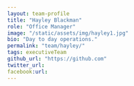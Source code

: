 ```yaml
---
layout: team-profile
title: "Hayley Blackman"
role: "Office Manager"
image: "/static/assets/img/hayley1.jpg"
bio: "Day to day operations."
permalink: "team/hayley/"
tags: executiveTeam
github_url: "https://github.com"
twitter_url:
facebook:url:
---
```

